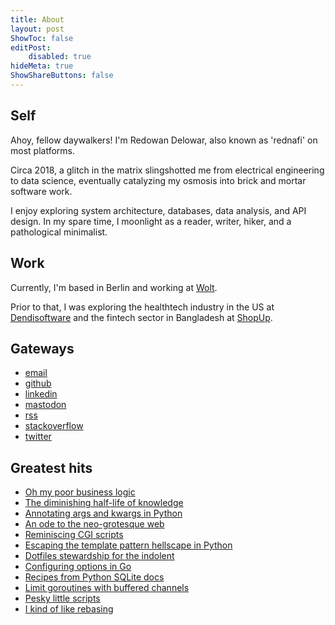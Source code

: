```yaml
---
title: About
layout: post
ShowToc: false
editPost:
    disabled: true
hideMeta: true
ShowShareButtons: false
---
```


## Self

Ahoy, fellow daywalkers! I'm Redowan Delowar, also known as 'rednafi' on most platforms.

Circa 2018, a glitch in the matrix slingshotted me from electrical engineering to data
science, eventually catalyzing my osmosis into brick and mortar software work.

I enjoy exploring system architecture, databases, data analysis, and API design. In my spare
time, I moonlight as a reader, writer, hiker, and a pathological minimalist.

## Work

Currently, I'm based in Berlin and working at [Wolt].

Prior to that, I was exploring the healthtech industry in the US at [Dendisoftware] and the
fintech sector in Bangladesh at [ShopUp].

## Gateways

-   [email]
-   [github]
-   [linkedin]
-   [mastodon]
-   [rss]
-   [stackoverflow]
-   [twitter]

## Greatest hits

-   [Oh my poor business logic]
-   [The diminishing half-life of knowledge]
-   [Annotating args and kwargs in Python]
-   [An ode to the neo-grotesque web]
-   [Reminiscing CGI scripts]
-   [Escaping the template pattern hellscape in Python]
-   [Dotfiles stewardship for the indolent]
-   [Configuring options in Go]
-   [Recipes from Python SQLite docs]
-   [Limit goroutines with buffered channels]
-   [Pesky little scripts]
-   [I kind of like rebasing]

<!-- Self -->

[rednafi.com]: /
[writer]: /archives/
[tinkerer]: /tags/til/

<!-- Work -->

[wolt]: https://wolt.com
[dendisoftware]: https://dendisoftware.com
[shopup]: https://shopup.org

<!-- Geteways -->

[email]: mailto:redowan.nafi@gmail.com
[github]: https://github.com/rednafi
[linkedin]: https://www.linkedin.com/in/rednafi/
[mastodon]: https://fosstodon.org/@rednafi
[rss]: https://rednafi.com/index.xml
[stackoverflow]: https://stackoverflow.com/
[twitter]: https://twitter.com/rednafi

<!-- Greatest hits -->

[oh my poor business logic]: /zephyr/oh_my_poor_business_logic/
[the diminishing half-life of knowledge]: /zephyr/diminishing_half_life_of_knowledge/
[annotating args and kwargs in python]: /python/annotate_args_and_kwargs
[an ode to the neo-grotesque web]: /zephyr/an_ode_to_the_neo_grotesque_web/
[reminiscing cgi scripts]: /go/reminiscing_cgi_scripts
[writing on well-trodden topics]: /zephyr/writing_on_well_trodden_topics/
[escaping the template pattern hellscape in Python]: /python/escape_template_pattern/
[dotfiles stewardship for the indolent]: /misc/dotfile_stewardship_for_the_indolent/
[configuring options in Go]: /go/configure_options/
[recipes from python sqlite docs]: /python/recipes_from_python_sqlite_docs/
[limit goroutines with buffered channels]: /go/limit_goroutines_with_buffered_channels/
[pesky little scripts]: /misc/pesky_little_scripts/
[i kind of like rebasing]: /misc/on_rebasing/
